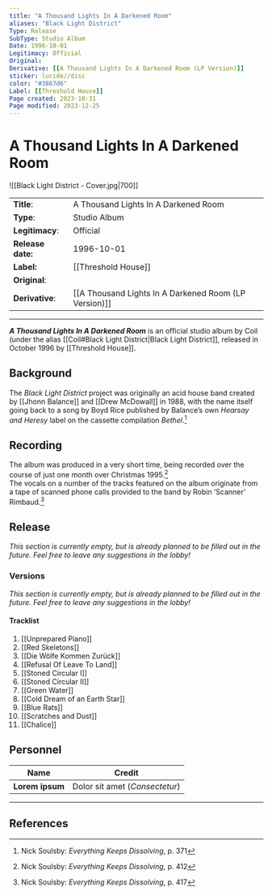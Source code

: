 ```yaml
---
title: "A Thousand Lights In A Darkened Room"
aliases: "Black Light District"
Type: Release  
SubType: Studio Album
Date: 1996-10-01
Legitimacy: Official
Original: 
Derivative: [[A Thousand Lights In A Darkened Room (LP Version)]]
sticker: lucide//disc
color: "#3867d6"
Label: [[Threshold House]]
Page created: 2023-10-31
Page modified: 2023-12-25
---
```


# A Thousand Lights In A Darkened Room

![[Black Light District - Cover.jpg|700]]

|  |  |
| --- | --- |
| __Title__: | A Thousand Lights In A Darkened Room |
| __Type__: | Studio Album |
| __Legitimacy__: | Official |
| __Release date:__ | 1996-10-01 |
| __Label:__ | [[Threshold House]] |
| __Original__: |  |
| __Derivative__: | [[A Thousand Lights In A Darkened Room (LP Version)]] |

---

*__A Thousand Lights In A Darkened Room__* is an official studio album by Coil (under the alias [[Coil#Black Light District|Black Light District]], released in October 1996 by [[Threshold House]].

## Background

The *Black Light District* project was originally an acid house band created by [[Jhonn Balance]] and [[Drew McDowall]] in 1988, with the name itself going back to a song by Boyd Rice published by Balance’s own *Hearsay and Heresy* label on the cassette compilation *Bethel*.[^1]

## Recording

The album was produced in a very short time, being recorded over the course of just one month over Christmas 1995.[^2]  
The vocals on a number of the tracks featured on the album originate from a tape of scanned phone calls provided to the band by Robin ‘Scanner’ Rimbaud.[^3]

## Release

*This section is currently empty, but is already planned to be filled out in the future. Feel free to leave any suggestions in the lobby!*

### Versions

*This section is currently empty, but is already planned to be filled out in the future. Feel free to leave any suggestions in the lobby!*

#### Tracklist

1. [[Unprepared Piano]]
2. [[Red Skeletons]]
3. [[Die Wölfe Kommen Zurück]]
4. [[Refusal Of Leave To Land]]
5. [[Stoned Circular I]]
6. [[Stoned Circular II]]
7. [[Green Water]]
8. [[Cold Dream of an Earth Star]]
9. [[Blue Rats]]
10. [[Scratches and Dust]]
11. [[Chalice]]

## Personnel

| __Name__ |__Credit__ |
| --- | --- |
|__Lorem ipsum__|Dolor sit amet (*Consectetur*)|

---

## References

[^1]: Nick Soulsby: *Everything Keeps Dissolving*, p. 371
[^2]: Nick Soulsby: *Everything Keeps Dissolving*, p. 412
[^3]: Nick Soulsby: *Everything Keeps Dissolving*, p. 417
